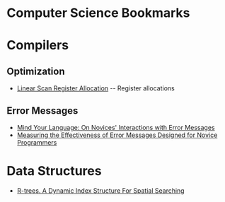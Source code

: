 # Computer Science Bookmarks

# Compilers

## Optimization
- [Linear Scan Register Allocation](http://web.cs.ucla.edu/~palsberg/course/cs132/linearscan.pdf) -- Register allocations 

## Error Messages
- [Mind Your Language: On Novices' Interactions with Error Messages](http://cs.brown.edu/~sk/Publications/Papers/Published/mfk-mind-lang-novice-inter-error-msg/paper.pdf)
- [Measuring the Effectiveness of Error Messages Designed for Novice Programmers](http://cs.brown.edu/~sk/Publications/Papers/Published/mfk-measur-effect-error-msg-novice-sigcse/paper.pdf)

# Data Structures
- [R-trees. A Dynamic Index Structure For Spatial Searching](http://www-db.deis.unibo.it/courses/SI-LS/papers/Gut84.pdf)

